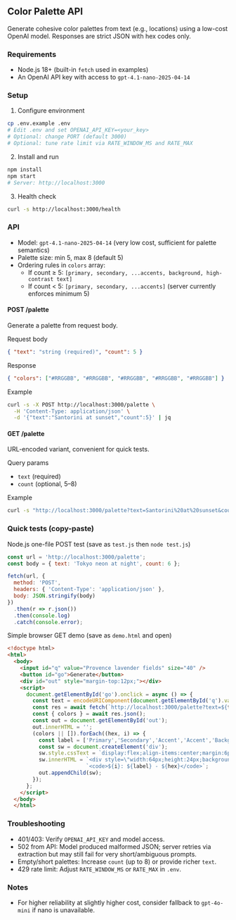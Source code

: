 ## Color Palette API

Generate cohesive color palettes from text (e.g., locations) using a low-cost OpenAI model. Responses are strict JSON with hex codes only.

### Requirements
- Node.js 18+ (built-in `fetch` used in examples)
- An OpenAI API key with access to `gpt-4.1-nano-2025-04-14`

### Setup
1) Configure environment
```bash
cp .env.example .env
# Edit .env and set OPENAI_API_KEY=<your_key>
# Optional: change PORT (default 3000)
# Optional: tune rate limit via RATE_WINDOW_MS and RATE_MAX
```

2) Install and run
```bash
npm install
npm start
# Server: http://localhost:3000
```

3) Health check
```bash
curl -s http://localhost:3000/health
```

### API
- Model: `gpt-4.1-nano-2025-04-14` (very low cost, sufficient for palette semantics)
- Palette size: min 5, max 8 (default 5)
- Ordering rules in `colors` array:
  - If count ≥ 5: `[primary, secondary, ...accents, background, high-contrast text]`
  - If count < 5: `[primary, secondary, ...accents]` (server currently enforces minimum 5)

#### POST /palette
Generate a palette from request body.

Request body
```json
{ "text": "string (required)", "count": 5 }
```

Response
```json
{ "colors": ["#RRGGBB", "#RRGGBB", "#RRGGBB", "#RRGGBB", "#RRGGBB"] }
```

Example
```bash
curl -s -X POST http://localhost:3000/palette \
  -H 'Content-Type: application/json' \
  -d '{"text":"Santorini at sunset","count":5}' | jq
```

#### GET /palette
URL-encoded variant, convenient for quick tests.

Query params
- `text` (required)
- `count` (optional, 5–8)

Example
```bash
curl -s "http://localhost:3000/palette?text=Santorini%20at%20sunset&count=5" | jq
```

### Quick tests (copy-paste)

Node.js one-file POST test (save as `test.js` then `node test.js`)
```js
const url = 'http://localhost:3000/palette';
const body = { text: 'Tokyo neon at night', count: 6 };

fetch(url, {
  method: 'POST',
  headers: { 'Content-Type': 'application/json' },
  body: JSON.stringify(body)
})
  .then(r => r.json())
  .then(console.log)
  .catch(console.error);
```

Simple browser GET demo (save as `demo.html` and open)
```html
<!doctype html>
<html>
  <body>
    <input id="q" value="Provence lavender fields" size="40" />
    <button id="go">Generate</button>
    <div id="out" style="margin-top:12px;"></div>
    <script>
      document.getElementById('go').onclick = async () => {
        const text = encodeURIComponent(document.getElementById('q').value);
        const res = await fetch(`http://localhost:3000/palette?text=${text}&count=5`);
        const { colors } = await res.json();
        const out = document.getElementById('out');
        out.innerHTML = '';
        (colors || []).forEach((hex, i) => {
          const label = ['Primary','Secondary','Accent','Accent','Background','Text'][i] || 'Accent';
          const sw = document.createElement('div');
          sw.style.cssText = `display:flex;align-items:center;margin:6px 0;`;
          sw.innerHTML = `<div style=\"width:64px;height:24px;background:${hex};border:1px solid #ccc;margin-right:8px\"></div>` +
                         `<code>${i}: ${label} - ${hex}</code>`;
          out.appendChild(sw);
        });
      };
    </script>
  </body>
  </html>
```

### Troubleshooting
- 401/403: Verify `OPENAI_API_KEY` and model access.
- 502 from API: Model produced malformed JSON; server retries via extraction but may still fail for very short/ambiguous prompts.
- Empty/short palettes: Increase `count` (up to 8) or provide richer `text`.
- 429 rate limit: Adjust `RATE_WINDOW_MS` or `RATE_MAX` in `.env`.

### Notes
- For higher reliability at slightly higher cost, consider fallback to `gpt-4o-mini` if nano is unavailable.

